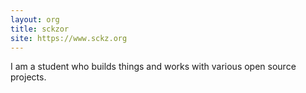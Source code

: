 ```yaml
---
layout: org
title: sckzor
site: https://www.sckz.org
---
```


I am a student who builds things and works with various open source projects.

